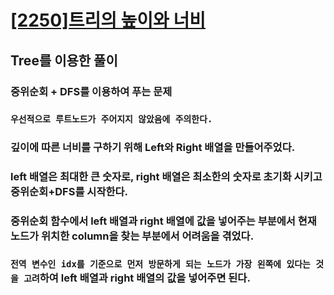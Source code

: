 # [[2250]트리의 높이와 너비](https://www.acmicpc.net/problem/2250)

## Tree를 이용한 풀이
### 중위순회 + DFS를 이용하여 푸는 문제<br>
### `우선적으로 루트노드가 주어지지 않았음에 주의한다.`<br>
### 깊이에 따른 너비를 구하기 위해 Left와 Right 배열을 만들어주었다.<br>
### left 배열은 최대한 큰 숫자로, right 배열은 최소한의 숫자로 초기화 시키고 중위순회+DFS를 시작한다.<br>
### 중위순회 함수에서 left 배열과 right 배열에 값을 넣어주는 부분에서 현재 노드가 위치한 column을 찾는 부분에서 어려움을 겪었다.<br>
### ``전역 변수인 idx를 기준으로 먼저 방문하게 되는 노드가 가장 왼쪽에 있다는 것을 고려``하여 left 배열과 right 배열의 값을 넣어주면 된다.